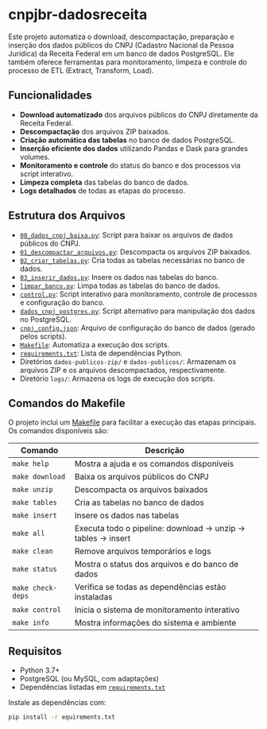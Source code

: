﻿# cnpjbr-dadosreceita

Este projeto automatiza o download, descompactação, preparação e inserção dos dados públicos do CNPJ (Cadastro Nacional da Pessoa Jurídica) da Receita Federal em um banco de dados PostgreSQL. Ele também oferece ferramentas para monitoramento, limpeza e controle do processo de ETL (Extract, Transform, Load).

## Funcionalidades

- **Download automatizado** dos arquivos públicos do CNPJ diretamente da Receita Federal.
- **Descompactação** dos arquivos ZIP baixados.
- **Criação automática das tabelas** no banco de dados PostgreSQL.
- **Inserção eficiente dos dados** utilizando Pandas e Dask para grandes volumes.
- **Monitoramento e controle** do status do banco e dos processos via script interativo.
- **Limpeza completa** das tabelas do banco de dados.
- **Logs detalhados** de todas as etapas do processo.

## Estrutura dos Arquivos

- [`00_dados_cnpj_baixa.py`](00_dados_cnpj_baixa.py): Script para baixar os arquivos de dados públicos do CNPJ.
- [`01_descompactar_arquivos.py`](01_descompactar_arquivos.py): Descompacta os arquivos ZIP baixados.
- [`02_criar_tabelas.py`](02_criar_tabelas.py): Cria todas as tabelas necessárias no banco de dados.
- [`03_inserir_dados.py`](03_inserir_dados.py): Insere os dados nas tabelas do banco.
- [`limpar_banco.py`](limpar_banco.py): Limpa todas as tabelas do banco de dados.
- [`control.py`](control.py): Script interativo para monitoramento, controle de processos e configuração do banco.
- [`dados_cnpj_postgres.py`](dados_cnpj_postgres.py): Script alternativo para manipulação dos dados no PostgreSQL.
- [`cnpj_config.json`](cnpj_config.json): Arquivo de configuração do banco de dados (gerado pelos scripts).
- [`Makefile`](Makefile): Automatiza a execução dos scripts.
- [`requirements.txt`](requirements.txt): Lista de dependências Python.
- Diretórios `dados-publicos-zip/` e `dados-publicos/`: Armazenam os arquivos ZIP e os arquivos descompactados, respectivamente.
- Diretório `logs/`: Armazena os logs de execução dos scripts.

## Comandos do Makefile

O projeto inclui um [Makefile](Makefile) para facilitar a execução das etapas principais. Os comandos disponíveis são:

| Comando             | Descrição                                                        |
|---------------------|------------------------------------------------------------------|
| `make help`         | Mostra a ajuda e os comandos disponíveis                         |
| `make download`     | Baixa os arquivos públicos do CNPJ                               |
| `make unzip`        | Descompacta os arquivos baixados                                 |
| `make tables`       | Cria as tabelas no banco de dados                                |
| `make insert`       | Insere os dados nas tabelas                                      |
| `make all`          | Executa todo o pipeline: download → unzip → tables → insert      |
| `make clean`        | Remove arquivos temporários e logs                               |
| `make status`       | Mostra o status dos arquivos e do banco de dados                 |
| `make check-deps`   | Verifica se todas as dependências estão instaladas               |
| `make control`      | Inicia o sistema de monitoramento interativo                     |
| `make info`         | Mostra informações do sistema e ambiente                         |

## Requisitos

- Python 3.7+
- PostgreSQL (ou MySQL, com adaptações)
- Dependências listadas em [`requirements.txt`](requirements.txt)

Instale as dependências com:

```sh
pip install -r equirements.txt
```


